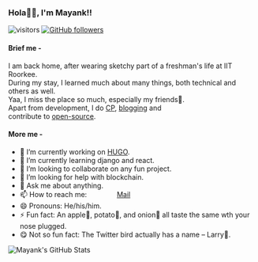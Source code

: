 ### Hola👋🏻, I'm Mayank!!
![visitors](https://visitor-badge.laobi.icu/badge?page_id=mayank-genesis.mayank-genesis)
[![GitHub followers](https://img.shields.io/github/followers/mayank-genesis.svg?style=social&label=Follow)](https://github.com/mayank-genesis?tab=followers)

#### Brief me - <br>
I am back home, after wearing sketchy part of a freshman's life at IIT Roorkee. <br>
During my stay, I learned much about many things, both technical and others as well. <br>
Yaa, I miss the place so much, especially my friends🧡. <br>
Apart from development, I do [CP](https://www.codechef.com/users/maksai00), [blogging](https://medium.com/@mayank16meena) and<br> contribute to [open-source](https://github.com/mayank-genesis/). <br>

#### More me - 
- 🔭 I’m currently working on [HUGO](https://gohugo.io/).
- 🌱 I’m currently learning django and react.
- 👯 I’m looking to collaborate on any fun project.
- 🤔 I’m looking for help with blockchain.
- 💬 Ask me about anything.
- 📫 How to reach me:
<a margin="30px" href="https://twitter.com/Meina_Mk" target="/"><img height="15px" src="https://cdn.jsdelivr.net/npm/simple-icons@v3/icons/twitter.svg"></i></a>
<a href="https://www.linkedin.com/in/mayankmeina/" target="/"><img height="15px" src="https://cdn.jsdelivr.net/npm/simple-icons@v3/icons/linkedin.svg"></i></a>
<a href="https://www.facebook.com/mayank.meena.35762241" target="/"><img height="15px" src="https://cdn.jsdelivr.net/npm/simple-icons@v3/icons/facebook.svg"></i></a>
<a margin="30px" href="mailto:mayank_m@cs.iitr.ac.in" target="/">Mail</i></a>
- 😄 Pronouns: He/his/him.
- ⚡ Fun fact: An apple🍎, potato🥔, and onion🧅 all taste the same wth your nose plugged.
- 😋 Not so fun fact: The Twitter bird actually has a name – Larry🐤.

![Mayank's GitHub Stats](https://github-readme-stats.vercel.app/api?username=mayank-genesis&hide=[%22issues%22,%22contribs%22]&show_icons=true&title_color=fff&icon_color=79ff97&text_color=9f9f9f&bg_color=151515)

